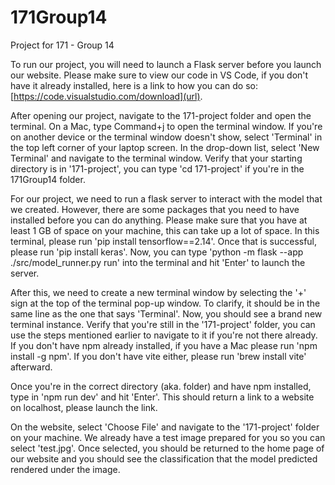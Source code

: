 # 171Group14
Project for 171 - Group 14

To run our project, you will need to launch a Flask server before you launch our website. Please make sure to view our code in VS Code, if you don't have it already installed, here is a link to how you can do so: [https://code.visualstudio.com/download](url).

After opening our project, navigate to the 171-project folder and open the terminal. On a Mac, type Command+j to open the terminal window. If you're on another device
or the terminal window doesn't show, select 'Terminal' in the top left corner of your laptop screen. In the drop-down list, select 'New Terminal' and navigate to the terminal window. 
Verify that your starting directory is in '171-project', you can type 'cd 171-project' if you're in the 171Group14 folder.

For our project, we need to run a flask server to interact with the model that we created. However, there are some packages that you need to have installed before you can do anything. Please make sure that you have at least 1 GB of space on your machine, this can take up a lot of space. In this terminal, please run 'pip install tensorflow==2.14'. Once that is successful, please run 'pip install keras'. Now, you can type 'python -m flask --app ./src/model_runner.py run' into the terminal and hit 'Enter' to launch the server.

After this, we need to create a new terminal window by selecting the '+' sign at the top of the terminal pop-up window. To clarify, it should be in the same line as the one that says 'Terminal'. Now, you should see a brand new terminal instance. Verify that you're still in the '171-project' folder, you can use the steps mentioned earlier to navigate to it if you're not there already. If you don't have npm already installed, if you have a Mac please run 'npm install -g npm'. If you don't have vite either, please run 'brew install vite' afterward. 

Once you're in the correct directory (aka. folder) and have npm installed, type in 'npm run dev' and hit 'Enter'. This should return a link to a website on localhost, please launch the link. 

On the website, select 'Choose File' and navigate to the '171-project' folder on your machine. We already have a test image prepared for you so you can select 'test.jpg'. Once selected, you should be returned to the home page of our website and you should see the classification that the model predicted rendered under the image. 
